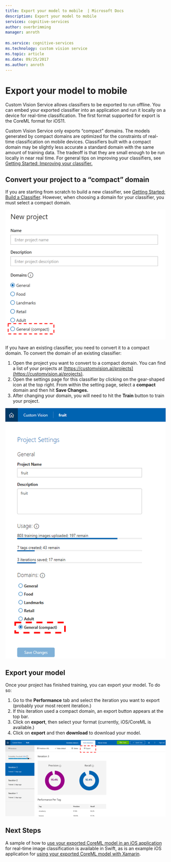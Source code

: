 ```yaml
---
title: Export your model to mobile  | Microsoft Docs
description: Export your model to mobile 
services: cognitive-services
author: overbrimming
manager: anroth

ms.service: cognitive-services
ms.technology: custom vision service
ms.topic: article
ms.date: 09/25/2017
ms.author: anroth
---
```

 
 

# Export your model to mobile 

Custom Vision Service allows classifiers to be exported to run offline. You can embed your exported classifier into an application and run it locally on a device for real-time classification. The first format supported for export is the CoreML format for iOS11.

Custom Vision Service only exports “compact” domains. The models generated by compact domains are optimized for the constraints of real-time classification on mobile devices. Classifiers built with a compact domain may be slightly less accurate a standard domain with the same amount of training data. The tradeoff is that they are small enough to be run locally in near real time. For general tips on improving your classifiers, see [Getting Started: Improving your classifier.](https://docs.microsoft.com/azure/cognitive-services/custom-vision-service/getting-started-improving-your-classifier)

## Convert your project to a “compact” domain
If you are starting from scratch to build a new classifier, see [Getting Started: Build a Classifier](https://docs.microsoft.com/azure/cognitive-services/custom-vision-service/getting-started-build-a-classifier). However, when choosing a domain for your classifier, you must select a compact domain. 

 ![Select a compact domain.](./media/export-your-model/new-project-domain.png)
 
 If you have an existing classifier, you need to convert it to a compact domain. To convert the domain of an existing classifier:
1. Open the project you want to convert to a compact domain. You can find a list of your projects at [https://customvision.ai/projects](https://customvision.ai/projects). 
2. Open the settings page for this classifier by clicking on the gear-shaped icon at the top right. From within the setting page, select a **compact** domain and then hit **Save Changes.**
3. After changing your domain, you will need to hit the **Train** button to train your project.

 ![Change settings to a compact domain.](./media/export-your-model/change-project-domain.PNG)

## Export your model
Once your project has finished training, you can export your model. To do so:
1. Go to the **Performance** tab and select the iteration you want to export (probably your most recent iteration.)
3. If this iteration used a compact domain, an export button appears at the top bar. 
4. Click on **export**, then select your format (currently, iOS/CoreML is available.)
5. Click on **export** and then **download** to download your model. 

 ![Export project.](./media/export-your-model/export-project.png)

## Next Steps
A sample of how to [use your exported CoreML model in an iOS application](https://go.microsoft.com/fwlink/?linkid=857726) for real-time image classification is available in Swift, as is an example iOS application for [using your exported CoreML model with Xamarin](https://github.com/xamarin/ios-samples/tree/master/ios11/CoreMLAzureModel).
